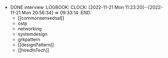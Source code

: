 - DONE interview
  :LOGBOOK:
  CLOCK: [2022-11-21 Mon 11:23:20]--[2022-11-21 Mon 20:56:34] =>  09:33:14
  :END:
	- [[commonsensedsal]]
	- ostp
	- networking
	- systemdesign
	- grkpattern
	- [[designPattern]]
	- [[hiredInTech]]